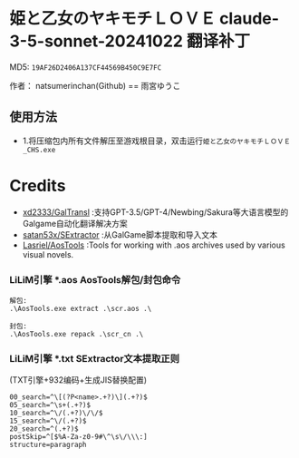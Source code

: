 # 姫と乙女のヤキモチＬＯＶＥ claude-3-5-sonnet-20241022 翻译补丁

MD5: `19AF26D2406A137CF44569B450C9E7FC`

作者： natsumerinchan(Github) == 雨宮ゆうこ

## 使用方法
- 1.将压缩包内所有文件解压至游戏根目录，双击运行`姫と乙女のヤキモチＬＯＶＥ_CHS.exe`

# Credits

- [xd2333/GalTransl](https://github.com/xd2333/GalTransl.git) :支持GPT-3.5/GPT-4/Newbing/Sakura等大语言模型的Galgame自动化翻译解决方案
- [satan53x/SExtractor](https://github.com/satan53x/SExtractor.git) :从GalGame脚本提取和导入文本
- [Lasriel/AosTools](https://github.com/Lasriel/AosTools.git) :Tools for working with .aos archives used by various visual novels.

### LiLiM引擎 *.aos AosTools解包/封包命令
```
解包:
.\AosTools.exe extract .\scr.aos .\

封包:
.\AosTools.exe repack .\scr_cn .\
```

### LiLiM引擎 *.txt SExtractor文本提取正则
(TXT引擎+932编码+生成JIS替换配置)
```
00_search=^\[(?P<name>.+?)\](.+?)$
05_search=^\s+(.+?)$
10_search=^\/(.+?)\/\/$
15_search=^\/(.+?)$
20_search=^(.+?)$
postSkip=^[$%A-Za-z0-9#\^\s\/\\\:]
structure=paragraph
```
